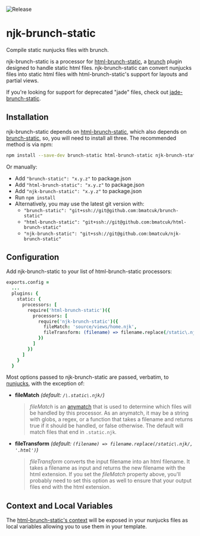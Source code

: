 ![Release](https://img.shields.io/npm/v/njk-brunch-static.svg)

# njk-brunch-static
Compile static nunjucks files with brunch.

njk-brunch-static is a processor for [html-brunch-static](https://github.com/bmatcuk/html-brunch-static), a [brunch](http://brunch.io/) plugin designed to handle static html files. njk-brunch-static can convert nunjucks files into static html files with html-brunch-static's support for layouts and partial views.

If you're looking for support for deprecated "jade" files, check out [jade-brunch-static](https://github.com/bmatcuk/jade-brunch-static).

## Installation
njk-brunch-static depends on [html-brunch-static](https://github.com/bmatcuk/html-brunch-static), which also depends on [brunch-static](https://github.com/bmatcuk/brunch-static), so, you will need to install all three. The recommended method is via npm:

```bash
npm install --save-dev brunch-static html-brunch-static njk-brunch-static
```

Or manually:

* Add `"brunch-static": "x.y.z"` to package.json
* Add `"html-brunch-static": "x.y.z"` to package.json
* Add `"njk-brunch-static": "x.y.z"` to package.json
* Run `npm install`
* Alternatively, you may use the latest git version with:
  * `"brunch-static": "git+ssh://git@github.com:bmatcuk/brunch-static"`
  * `"html-brunch-static": "git+ssh://git@github.com:bmatcuk/html-brunch-static"`
  * `"njk-brunch-static": "git+ssh://git@github.com:bmatcuk/njk-brunch-static"`

## Configuration
Add njk-brunch-static to your list of html-brunch-static processors:

```coffee
exports.config =
  ...
  plugins: {
    static: {
      processors: [
        require('html-brunch-static')({
          processors: [
            require('njk-brunch-static')({
              fileMatch: 'source/views/home.njk',
              fileTransform: (filename) => filename.replace(/static\.njk/, '.html')
            })
          ]
        })
      ]
    }
  }
```

Most options passed to njk-brunch-static are passed, verbatim, to [nunjucks](https://github.com/mozilla/nunjucks), with the exception of:

* **fileMatch** _(default: `/\.static\.njk/`)_

  > _fileMatch_ is an [anymatch](https://github.com/es128/anymatch) that is used to determine which files will be handled by this processor. As an anymatch, it may be a string with globs, a regex, or a function that takes a filename and returns true if it should be handled, or false otherwise. The default will match files that end in `.static.njk`.

* **fileTransform** _(default: `(filename) => filename.replace(/static\.njk/, '.html')`)_

  > _fileTransform_ converts the input filename into an html filename. It takes a filename as input and returns the new filename with the html extension. If you set the _fileMatch_ property above, you'll probably need to set this option as well to ensure that your output files end with the html extension.

## Context and Local Variables
The [html-brunch-static's context](https://github.com/bmatcuk/html-brunch-static#context-layouts-and-partials) will be exposed in your nunjucks files as local variables allowing you to use them in your template.


